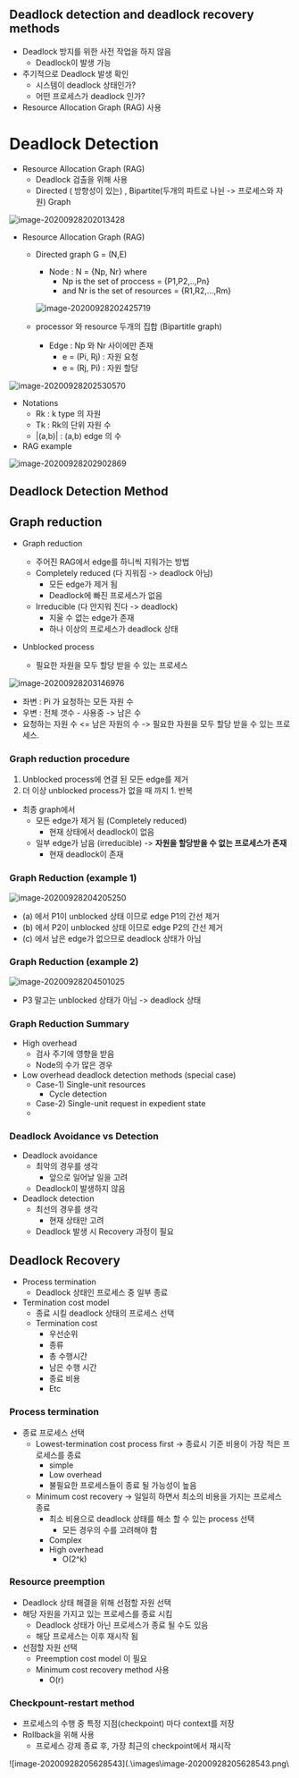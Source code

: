 ## Deadlock detection and deadlock recovery methods

- Deadlock 방지를 위한 사전 작업을 하지 않음
  - Deadlock이 발생 가능
- 주기적으로 Deadlock 발생 확인
  - 시스템이 deadlock 상태인가?
  - 어떤 프로세스가 deadlock 인가?
- Resource Allocation Graph (RAG) 사용

# Deadlock Detection

- Resource Allocation Graph (RAG)
  - Deadlock 검출을 위해 사용
  - Directed ( 방향성이 있는) , Bipartite(두개의 파트로 나뉜 -> 프로세스와 자원) Graph

![image-20200928202013428](.\images\image-20200928202013428.png)

- Resource Allocation Graph (RAG)

  - Directed graph G = (N,E)

    - Node : N  = {Np, Nr} where
      - Np is the set of proccess = {P1,P2,..,Pn}
      - and Nr is the set of resources = {R1,R2,...,Rm}

    ![image-20200928202425719](.\images\image-20200928202425719.png)

  - processor 와 resource 두개의 집합 (Bipartitle graph)

    - Edge : Np 와 Nr 사이에만 존재
      - e = (Pi, Rj) : 자원 요청
      - e = (Rj, Pi) : 자원 할당

![image-20200928202530570](.\images\image-20200928202530570.png)

- Notations 
  - Rk : k type 의 자원
  - Tk : Rk의 단위 자원 수
  - |(a,b)| : (a,b) edge 의 수
- RAG example

![image-20200928202902869](.\images\image-20200928202902869.png)

## Deadlock Detection Method

## Graph reduction

- Graph reduction
  - 주어진 RAG에서 edge를 하니씩 지워가는 방법
  - Completely reduced (다 지워짐 -> deadlock 아님)
    - 모든 edge가 제거 됨
    - Deadlock에 빠진 프로세스가 없음
  - Irreducible (다 안지워 진다 -> deadlock)
    - 지울 수 없는 edge가 존재
    - 하나 이상의 프로세스가 deadlock 상태

- Unblocked process
  - 필요한 자원을 모두 할당 받을 수 있는 프로세스

![image-20200928203146976](.\images\image-20200928203146976.png)

- 좌변 : Pi 가 요청하는 모든 자원 수
- 우변 : 전체 갯수 - 사용중 -> 남은 수
- 요청하는 자원 수 <= 남은 자원의   수 -> 필요한 자원을 모두 할당 받을 수 있는 프로세스.

### Graph reduction procedure

1. Unblocked process에 연결 된 모든 edge를 제거
2. 더 이상 unblocked process가 없을 때 까지 1. 반복

- 최종 graph에서
  - 모든 edge가 제거 됨 (Completely reduced)
    - 현재 상태에서 deadlock이 없음
  - 일부 edge가 남음 (irreducible)   -> **자원을 할당받을 수 없는 프로세스가 존재**
    - 현재 deadlock이 존재

### Graph Reduction (example 1)

![image-20200928204205250](.\images\image-20200928204205250.png)

- (a) 에서 P1이 unblocked 상태 이므로 edge P1의 간선 제거
- (b) 에서 P2이 unblocked 상태 이므로 edge P2의 간선 제거
- (c) 에서 남은 edge가 없으므로 deadlock 상태가 아님

### Graph Reduction (example 2)

![image-20200928204501025](.\images\image-20200928204501025.png)

- P3 말고는 unblocked 상태가 아님 -> deadlock 상태

### Graph Reduction Summary

- High overhead
  - 검사 주기에 영향을 받음
  - Node의 수가 많은 경우
- Low overhead deadlock detection methods (special case)
  - Case-1) Single-unit resources
    - Cycle detection
  - Case-2) Single-unit request in expedient state
  - 

### Deadlock Avoidance vs Detection

- Deadlock avoidance
  - 최악의 경우를 생각
    - 앞으로 일어날 일을 고려
  - Deadlock이 발생하지 않음
- Deadlock detection
  - 최선의 경우를 생각
    - 현재 상태만 고려
  - Deadlock 발생 시 Recovery 과정이 필요

## Deadlock Recovery

- Process termination
  - Deadlock 상태인 프로세스 중 일부 종료
- Termination cost model
  - 종료 시킬 deadlock 상태의 프로세스 선택
  - Termination cost
    - 우선순위 
    - 종류
    - 총 수행시간
    - 남은 수행 시간
    - 종료 비용
    - Etc

### Process termination

- 종료 프로세스 선택
  - Lowest-termination cost process first -> 종료시 기준 비용이 가장 적은 프로세스를 종료
    - simple
    - Low overhead
    - 불필요한 프로세스들이 종료 될 가능성이 높음
  - Minimum cost recovery -> 일일히 하면서 최소의 비용을 가지는 프로세스 종료
    - 최소 비용으로 deadlock 상태를 해소 할 수 있는 process 선택
      - 모든 경우의 수를 고려해야 함
    - Complex
    - High overhead
      - O(2^k)

### Resource preemption

- Deadlock 상태 해결을 위해 선점할 자원 선택
- 해당 자원을 가지고 있는 프로세스를 종료 시킴
  - Deadlock 상태가 아닌 프로세스가 종료 될 수도 있음
  - 해당 프로세스는 이후 재시작 됨
- 선점할 자원 선택 
  - Preemption cost model 이 필요
  - Minimum cost recovery method 사용
    - O(r)

### Checkpount-restart method

- 프로세스의 수행 중 특정 지점(checkpoint) 마다 context를 저장
- Rollback을 위해 사용
  - 프로세스 강제 종료 후, 가장 최근의 checkpoint에서 재시작

![image-20200928205628543](.\images\image-20200928205628543.png\